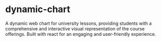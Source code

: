 # dynamic-chart
A dynamic web chart for university lessons, providing students with a comprehensive and interactive visual representation of the course offerings. Built with react for an engaging and user-friendly experience.
